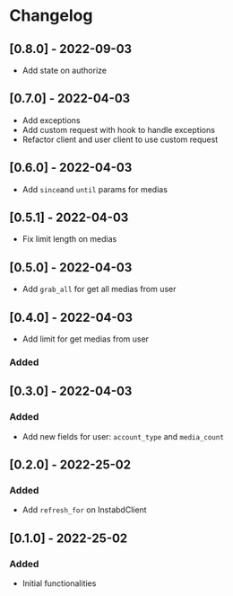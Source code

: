 # Changelog

## [0.8.0] - 2022-09-03

- Add state on authorize

## [0.7.0] - 2022-04-03

- Add exceptions
- Add custom request with hook to handle exceptions
- Refactor client and user client to use custom request

## [0.6.0] - 2022-04-03

- Add `since`and `until` params for medias

## [0.5.1] - 2022-04-03

- Fix limit length on medias

## [0.5.0] - 2022-04-03

- Add `grab_all` for get all medias from user

## [0.4.0] - 2022-04-03

- Add limit for get medias from user

### Added

## [0.3.0] - 2022-04-03

### Added

- Add new fields for user: `account_type` and `media_count`

## [0.2.0] - 2022-25-02

### Added

- Add `refresh_for` on InstabdClient

## [0.1.0] - 2022-25-02

### Added

- Initial functionalities
